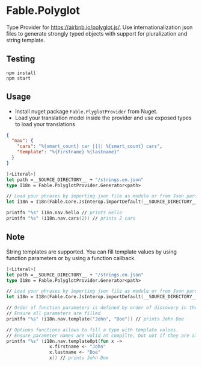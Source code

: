 # Fable.Polyglot

Type Provider for https://airbnb.io/polyglot.js/. Use internationalization json files to generate strongly typed objects with support for pluralization and string template.

## Testing

```shell
npm install
npm start
```

## Usage

- Install nuget package `Fable.PlyglotProvider` from Nuget.
- Load your translation model inside the provider and use exposed types to load your translations

```json
{
  "nav": {
    "cars": "%{smart_count} car |||| %{smart_count} cars",
    "template": "%{firstname} %{lastname}"
  }
}
```

```fsharp
[<Literal>]
let path =__SOURCE_DIRECTORY__ + "/strings.en.json"
type I18n = Fable.PolyglotProvider.Generator<path>

// Load your phrases by importing json file as module or from Json parse
let i18n = I18n(Fable.Core.JsInterop.importDefault(__SOURCE_DIRECTORY__ + "/strings.en.json"), "en")

printfn "%s" i18n.nav.hello // prints Hello
printfn "%s" (i18n.nav.cars(2)) // prints 2 cars
```

## Note

String templates are supported. You can fill template values by using function parameters or by using a function callback.

```fsharp
[<Literal>]
let path =__SOURCE_DIRECTORY__ + "/strings.en.json"
type I18n = Fable.PolyglotProvider.Generator<path>

// Load your phrases by importing json file as module or from Json parse
let i18n = I18n(Fable.Core.JsInterop.importDefault(__SOURCE_DIRECTORY__ + "/strings.en.json"), "en")

// Order of function parameters is defined by order of discovery in the template string.
// Ensure all parameters are filled
printfn "%s" (i18n.nav.template("John", "Doe")) // prints John Doe

// Options functions allows to fill a type with template values.
// Ensure parameter names are valid at compilte, but not if they are all set
printfn "%s" (i18n.nav.templateOpt(fun x ->
                x.firstname <- "John"
                x.lastname <- "Doe"
                x)) // prints John Doe

```